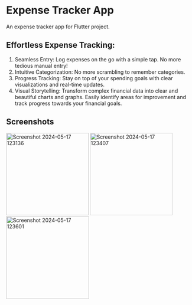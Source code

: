 # Expense Tracker App

An expense tracker app for Flutter project.

## Effortless Expense Tracking:

1. Seamless Entry: Log expenses on the go with a simple tap. No more tedious manual entry!
2. Intuitive Categorization: No more scrambling to remember categories. 
3. Progress Tracking: Stay on top of your spending goals with clear visualizations and real-time updates.
4. Visual Storytelling: Transform complex financial data into clear and beautiful charts and graphs. Easily identify areas for improvement and track progress towards your     financial goals.

## Screenshots

<img width="223" alt="Screenshot 2024-05-17 123136" src="https://github.com/Rosyahirah/expense-tracker-app/assets/114573464/f5df3869-e71e-4e86-9f4d-15657316b087">

<img width="223" alt="Screenshot 2024-05-17 123407" src="https://github.com/Rosyahirah/expense-tracker-app/assets/114573464/aeadbf47-cc47-4482-8758-8a6a1e39c293">

<img width="224" alt="Screenshot 2024-05-17 123601" src="https://github.com/Rosyahirah/expense-tracker-app/assets/114573464/4409b8be-6186-4c6a-8596-4a2979a0fd92">
